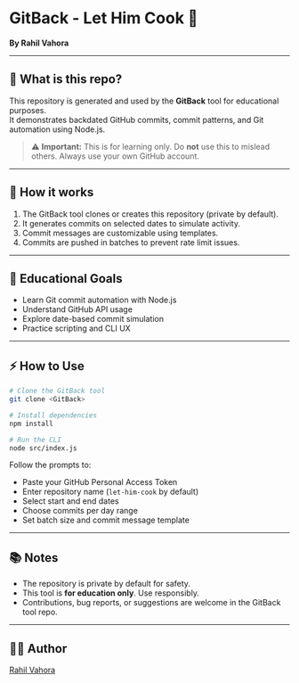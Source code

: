 
# GitBack - Let Him Cook 🍳

**By Rahil Vahora**

---

## 🔧 What is this repo?

This repository is generated and used by the **GitBack** tool for educational purposes.  
It demonstrates backdated GitHub commits, commit patterns, and Git automation using Node.js.

> ⚠️ **Important:** This is for learning only. Do **not** use this to mislead others. Always use your own GitHub account.

---

## 📝 How it works

1. The GitBack tool clones or creates this repository (private by default).  
2. It generates commits on selected dates to simulate activity.  
3. Commit messages are customizable using templates.  
4. Commits are pushed in batches to prevent rate limit issues.

---

## 🎯 Educational Goals

- Learn Git commit automation with Node.js
- Understand GitHub API usage
- Explore date-based commit simulation
- Practice scripting and CLI UX

---

## ⚡ How to Use

```bash
# Clone the GitBack tool
git clone <GitBack>

# Install dependencies
npm install

# Run the CLI
node src/index.js
````

Follow the prompts to:

* Paste your GitHub Personal Access Token
* Enter repository name (`let-him-cook` by default)
* Select start and end dates
* Choose commits per day range
* Set batch size and commit message template

---

## 📚 Notes

* The repository is private by default for safety.
* This tool is **for education only**. Use responsibly.
* Contributions, bug reports, or suggestions are welcome in the GitBack tool repo.

---

## 👨‍💻 Author

[Rahil Vahora](https://github.com/rahil1202)

````


